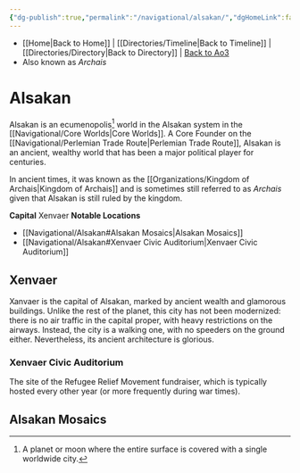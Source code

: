 ```yaml
---
{"dg-publish":true,"permalink":"/navigational/alsakan/","dgHomeLink":false}
---
```


- [[Home\|Back to Home]] | [[Directories/Timeline\|Back to Timeline]] | [[Directories/Directory\|Back to Directory]] | [Back to Ao3](https://archiveofourown.org/works/19334440/chapters/45992584)
- Also known as *Archais*

# Alsakan
Alsakan is an ecumenopolis[^1] world in the Alsakan system in the [[Navigational/Core Worlds\|Core Worlds]]. A Core Founder on the [[Navigational/Perlemian Trade Route\|Perlemian Trade Route]], Alsakan is an ancient, wealthy world that has been a major political player for centuries. 

In ancient times, it was known as the [[Organizations/Kingdom of Archais\|Kingdom of Archais]] and is sometimes still referred to as *Archais* given that Alsakan is still ruled by the kingdom. 

**Capital** Xenvaer
**Notable Locations**
- [[Navigational/Alsakan#Alsakan Mosaics\|Alsakan Mosaics]]
- [[Navigational/Alsakan#Xenvaer Civic Auditorium\|Xenvaer Civic Auditorium]]

## Xenvaer
Xanvaer is the capital of Alsakan, marked by ancient wealth and glamorous buildings. Unlike the rest of the planet, this city has not been modernized: there is no air traffic in the capital proper, with heavy restrictions on the airways. Instead, the city is a walking one, with no speeders on the ground either. Nevertheless, its ancient architecture is glorious. 

### Xenvaer Civic Auditorium
The site of the Refugee Relief Movement fundraiser, which is typically hosted every other year (or more frequently during war times).

## Alsakan Mosaics





[^1]: A planet or moon where the entire surface is covered with a single worldwide city. 